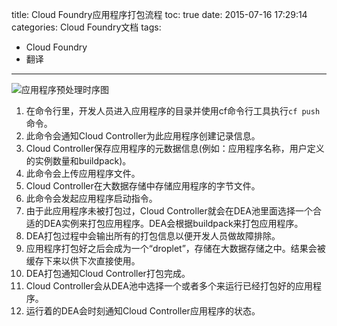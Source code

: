 title: Cloud Foundry应用程序打包流程
toc: true
date: 2015-07-16 17:29:14
categories: Cloud Foundry文档
tags:
  - Cloud Foundry
  - 翻译
  
---

![应用程序预处理时序图](/img/app_push_flow_diagram.png)

1. 在命令行里，开发人员进入应用程序的目录并使用cf命令行工具执行`cf push`命令。
2. 此命令会通知Cloud Controller为此应用程序创建记录信息。
3. Cloud Controller保存应用程序的元数据信息(例如：应用程序名称，用户定义的实例数量和buildpack)。
4. 此命令会上传应用程序文件。
5. Cloud Controller在大数据存储中存储应用程序的字节文件。
6. 此命令会发起应用程序启动指令。
7. 由于此应用程序未被打包过，Cloud Controller就会在DEA池里面选择一个合适的DEA实例来打包应用程序。DEA会根据buildpack来打包应用程序。
8. DEA打包过程中会输出所有的打包信息以便开发人员做故障排除。
9. 应用程序打包好之后会成为一个“droplet”，存储在大数据存储之中。结果会被缓存下来以供下次直接使用。
10. DEA打包通知Cloud Controller打包完成。
11. Cloud Controller会从DEA池中选择一个或者多个来运行已经打包好的应用程序。
12. 运行着的DEA会时刻通知Cloud Controller应用程序的状态。

